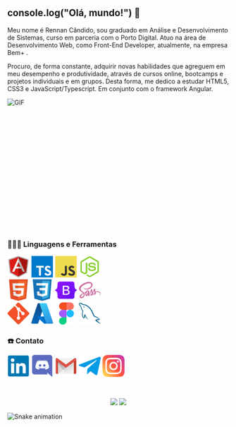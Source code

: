## console.log("Olá, mundo!") :wave:

Meu nome é Rennan Cândido, sou graduado em Análise e Desenvolvimento de Sistemas, curso em parceria com o Porto Digital. Atuo na área de Desenvolvimento Web, como Front-End Developer, atualmente, na empresa Bem+ . 

Procuro, de forma constante, adquirir novas habilidades que agreguem em meu desempenho e produtividade, através de cursos online, bootcamps e projetos individuais e em grupos. Desta forma, me dedico a estudar HTML5, CSS3 e JavaScript/Typescript. Em conjunto com o framework Angular. 

<img align="right" alt="GIF" src="https://github.com/abhisheknaiidu/abhisheknaiidu/blob/master/code.gif?raw=true" width="550" height="320" />


<h3>👨🏻‍💻 Linguagens e Ferramentas</h3>

<p>
    <img alt="Angular" src="https://github.com/devicons/devicon/blob/master/icons/angularjs/angularjs-original.svg" width="50" title="Angular"/>
    <img alt="TypeScript" src="https://github.com/devicons/devicon/blob/master/icons/typescript/typescript-original.svg" width="50" title="TypeScript"/>
    <img alt="JavaScript" src="https://github.com/devicons/devicon/blob/master/icons/javascript/javascript-original.svg" width="50" title="JavaScript"/>
    <img alt="Node" src="https://github.com/devicons/devicon/blob/master/icons/nodejs/nodejs-original.svg" width="50" title="Node"/>
    <br>
    <img alt="HTML5" src="https://github.com/devicons/devicon/blob/master/icons/html5/html5-original.svg" width="50" title="HTML5"/>
  	<img alt="CSS3" src="https://github.com/devicons/devicon/blob/master/icons/css3/css3-original.svg" width="50" title="CSS3"/>
    <img alt="Bootstrap" src="https://github.com/devicons/devicon/blob/master/icons/bootstrap/bootstrap-original.svg" width="50" title="Bootstrap"/>
  	<img alt="SASS" src="https://github.com/devicons/devicon/blob/master/icons/sass/sass-original.svg" width="50" title="SASS"/>
    <br>
    <img alt="Git" src="https://github.com/devicons/devicon/blob/master/icons/git/git-original.svg" width="50" title="Git"/>
	<img alt="azure" src="https://github.com/devicons/devicon/blob/master/icons/azure/azure-original.svg" width="50" title="Azure"/>
	<img alt="Figma" src="https://github.com/devicons/devicon/blob/master/icons/figma/figma-original.svg" width="50" title="Figma"/>
  	<img alt="mysql" src="https://github.com/devicons/devicon/blob/master/icons/mysql/mysql-original.svg" width="50" title="Mysql"/>
</p>


<h3>☎️ Contato</h3>

<a href=https://www.linkedin.com/in/rennan-candido1/><img src="https://github.com/devicons/devicon/blob/master/icons/linkedin/linkedin-original.svg" alt='linkedlin' width="50"></a>
<a href=#><img src="https://github.com/Rennan-sbarros/rennan-sbarros/blob/main/Diversos/icons/discordia.png" alt='discord' width="50"></a>
<a href = mailto:rennan_sbarros@hotmail.com><img src="https://github.com/Rennan-sbarros/rennan-sbarros/blob/main/Diversos/icons/gmail.png" alt='email' width="50"></a>
<a href = https://t.me/Rennancandido><img src="https://github.com/Rennan-sbarros/rennan-sbarros/blob/main/Diversos/icons/telegram.png" alt='telegram' width="50"></a>
<a href = https://www.instagram.com/rennan_candid0/><img src="https://github.com/Rennan-sbarros/rennan-sbarros/blob/main/Diversos/icons/instagram.png" alt='instagram' width="50"></a>

<p>&nbsp;</p>

<p align = "center">
  <img height="180em" src="https://github-readme-stats.vercel.app/api?username=Rennan-sbarros&show_icons=true&theme=dracula&include_all_commits=true&count_private=true"/>
  <img height="180em" src="https://github-readme-stats.vercel.app/api/top-langs/?username=Rennan-sbarros&layout=compact&langs_count=7&theme=dracula"/>
</p>

![Snake animation](https://github.com/rennan-sbarros/rennan-sbarros/blob/output/github-contribution-grid-snake.svg)

